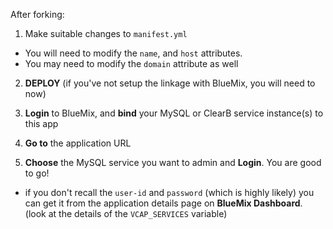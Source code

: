 After forking:

1. Make suitable changes to `manifest.yml`

 * You will need to modify the `name`, and `host` attributes.
 * You may need to modify the `domain` attribute as well

2. **DEPLOY** (if you've not setup the linkage with BlueMix, you will need to now)

3. **Login** to BlueMix, and **bind** your MySQL or ClearB service instance(s) to this app

4. **Go to** the application URL

5. **Choose** the MySQL service you want to admin and **Login**. You are good to go!

 * if you don't recall the `user-id` and `password` (which is highly likely) you can get it from the application details page on **BlueMix Dashboard**. (look at the details of the `VCAP_SERVICES` variable)